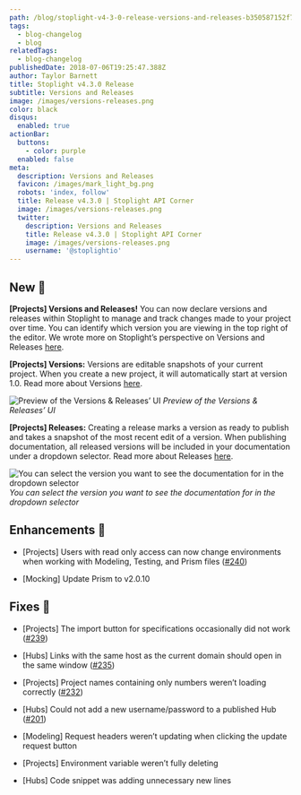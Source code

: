```yaml
---
path: /blog/stoplight-v4-3-0-release-versions-and-releases-b350587152f7
tags:
  - blog-changelog
  - blog
relatedTags:
  - blog-changelog
publishedDate: 2018-07-06T19:25:47.388Z
author: Taylor Barnett
title: Stoplight v4.3.0 Release
subtitle: Versions and Releases
image: /images/versions-releases.png
color: black
disqus:
  enabled: true
actionBar:
  buttons:
    - color: purple
  enabled: false
meta:
  description: Versions and Releases
  favicon: /images/mark_light_bg.png
  robots: 'index, follow'
  title: Release v4.3.0 | Stoplight API Corner
  image: /images/versions-releases.png
  twitter:
    description: Versions and Releases
    title: Release v4.3.0 | Stoplight API Corner
    image: /images/versions-releases.png
    username: '@stoplightio'
---
```

## New 🚀

**[Projects] Versions and Releases!**
You can now declare versions and releases within Stoplight to manage and track changes made to your project over time. You can identify which version you are viewing in the top right of the editor. We wrote more on Stoplight’s perspective on Versions and Releases [here](/blog/the-stoplight-way-versions-and-releases-ba7009e51bab).

**[Projects] Versions:** Versions are editable snapshots of your current project. When you create a new project, it will automatically start at version 1.0. Read more about Versions [here](https://docs.stoplight.io/platform/versioning/versions).

![Preview of the Versions & Releases’ UI](https://cdn-images-1.medium.com/max/800/1*77J6DuLt2vs-cI-iRX5EXQ.png)
*Preview of the Versions & Releases’ UI*

**[Projects] Releases:** Creating a release marks a version as ready to publish and takes a snapshot of the most recent edit of a version. When publishing documentation, all released versions will be included in your documentation under a dropdown selector. Read more about Releases [here](https://docs.stoplight.io/platform/versioning/releases).

![You can select the version you want to see the documentation for in the dropdown selector](https://cdn-images-1.medium.com/max/800/1*jaB_AIs8k3pd9nQZsu253Q.png)
*You can select the version you want to see the documentation for in the dropdown selector*

## Enhancements 💪

* [Projects] Users with read only access can now change environments when working with Modeling, Testing, and Prism files ([#240](https://github.com/stoplightio/desktop/issues/240))

* [Mocking] Update Prism to v2.0.10

## Fixes 🔧

* [Projects] The import button for specifications occasionally did not work ([#239](https://github.com/stoplightio/desktop/issues/239))

* [Hubs] Links with the same host as the current domain should open in the same window ([#235](https://github.com/stoplightio/desktop/issues/235))

* [Projects] Project names containing only numbers weren’t loading correctly ([#232](https://github.com/stoplightio/desktop/issues/232))

* [Hubs] Could not add a new username/password to a published Hub ([#201](https://github.com/stoplightio/desktop/issues/201))

* [Modeling] Request headers weren’t updating when clicking the update request button

* [Projects] Environment variable weren’t fully deleting

* [Hubs] Code snippet was adding unnecessary new lines
